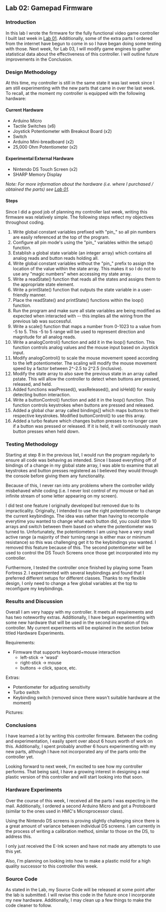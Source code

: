 ## Lab 02: Gamepad Firmware

### Introduction
In this lab I wrote the firmware for the fully functional video game controller I built last week in
[Lab 01](https://github.com/afishberg/e190/blob/master/lab01.md). Additionally, some of the extra parts I ordered from the
internet have begun to come in so I have began doing some testing with those.
Next week, for Lab 03, I will modify game engines to gather statistical data about the effectiveness of this controller.
I will outline future improvements in the Conclusion.



### Design Methodology
At this time, my controller is still in the same state it was last week since I am still experimenting with the new parts
that came in over the last week. To recall, at the moment my controller is equipped with the following hardware:

#### Current Hardware

*   Arduino Micro
*   Tactile Switches (x6)
*   Joystick Potentiometer with Breakout Board (x2)
*   Switch
*   Arduino Mini-breadboard (x2)
*   25,000 Ohm Potentiometer (x2)

#### Experimental External Hardware

*   Nintendo DS Touch Screen (x2)
*   SHARP Memory Display

_Note: For more information about the hardware (i.e. where I purchased / obtained the parts) see [Lab 01](https://github.com/afishberg/e190/blob/master/lab01.md)._

#### Steps

Since I did a good job of planning my controller last week, writing this firmware was relatively simple.
The following steps reflect my objectives throughout coding.

1. Write global constant variables prefixed with "pin_" so all pin numbers are easily referenced at the top of the program.
2. Configure all pin mode's using the "pin_" variables within the setup() function.
3. Establish a global state variable (an integer array) which contains all analog reads and button reads holding all.
4. Write global constant variables without the "pin_" prefix to assign the location of the value within the state array.
This makes it so I do not to use any "magic numbers" when accessing my state array.
5. Write a readState() function that reads all the states and assigns them to the appropriate state element.
6. Write a printState() function that outputs the state variable in a user-friendly manner.
7. Place the readState() and printState() functions within the loop() function.
8. Run the program and make sure all state variables are being modified as expected when interacted with -- this implies all
the wiring from the previous lab was successful.
9. Write a scale() function that maps a number from 0-1023 to a value from -5 to 5. This -5 to 5 range will be used to 
represent direction and magnitude for all analog reads.
10. Write a analogControl() function and add it in the loop() function. This function controls analog values and
 the mouse input based on Joystick input.
11. Modify analogControl() to scale the mouse movement speed according to the left potentiometer. The scaling will modify the 
mouse movement speed by a factor between 2^-2.5 to 2^2.5 (inclusive).
12. Modify the state array to also save the previous state in an array called pstate. This will allow the controller to
detect when buttons are pressed, released, and held.
13. Added functions wasPressed(), wasReleased(), and isHeld() for easily detecting button interaction.
14. Write a buttonControl() function and add it in the loop() function. This function controls keystrokes when buttons
are pressed and released.
15. Added a global char array called bindings[] which maps buttons to their respective keystrokes. Modified buttonControl()
to use this array.
16. Added a turbo feature which changes button presses to no longer care if a button was pressed or released. If it is held,
it will continuously mash button presses when held down.


### Testing Methodology
Starting at step 8 in the previous list, I would run the program regularly to ensure all code was behaving as intended.
Since I based everything off of bindings of a change in my global state array, I was able to examine that all keystrokes
and button presses registered as I believed they would through the console before giving them any functionality.

Because of this, I never ran into any problems where the controller wildly misbehaved while coding (i.e. I never lost control
of my mouse or had an infinite stream of some letter appearing on my screen).

I did test one feature I originally developed but removed due to its impracticality. Originally, I intended to use the right
potentiometer to change the current keybindings. The idea was rather than having to recompile everytime you wanted to change
what each button did, you could store 10 arrays and switch between them based on where the potentiometer was turned to.
Unfortunately, the potentiometers I am using have a very small active range (a majority of their turning range is either
max or minimum resistance) so this was challenging get it to the keybindings you wanted. I removed this feature because of
this. The second potentiometer will be used to control the DS Touch Screens once those get incorporated into my controller.

Furthermore, I tested the controller once finished by playing some Team Fortress 2. I experimented with several keybindings
and found that I preferred different setups for different classes. Thanks to my flexible design, I only need to change a 
few global variables at the top to reconfigure my keybindings.


### Results and Discussion
Overall I am very happy with my controller. It meets all requirements and has two noteworthy extras. Additionally, I have
begun experimenting with some new hardware that will be used in the second incarnation of this controller. 
My current experiments will be explained in the section below titled Hardware Experiments.

Requirements:
- Firmware that supports keyboard+mouse interaction
   - left-stick -> 'wasd'
   - right-stick -> mouse
   - buttons -> click, space, etc.

Extras:
- Potentiometer for adjusting sensitivity
- Turbo switch
- Keybinding switch (removed since there wasn't suitable hardware at the moment)

Pictures:


### Conclusions
I have learned a lot by writing this controller firmware. Between the coding and experimentation, I easily spent over
about 6 hours worth of work on this. Additionally, I spent probably another 6 hours experimenting with my new parts, although
I have not incorporated any of the parts onto the controller yet.

Looking forward to next week, I'm excited to see how my controller performs. That being said, I have a growing interest
in designing a real plastic version of this controller and will start looking into that soon.


### Hardware Experiments
Over the course of this week, I received all the parts I was expecting in the mail. Additionally, I ordered a second
Arduino Micro and got a Protoboard (similar to the ones used in HMC's Microprocessor class).

Using the Nintendo DS screens is proving slightly challenging since there is a great amount of variance between individual
DS screens. I am currently in the process of writing a calibration method, similar to those on the DS, to address this.

I only just received the E-Ink screen and have not made any attempts to use this yet.

Also, I'm planning on looking into how to make a plastic mold for a high quality successor to this controller this week.

### Source Code
As stated in the Lab, my Source Code will be released at some point after the lab is submitted. I will revise this code in
the future once I incorporate my new hardware. Additionally, I may clean up a few things to make the code cleaner to follow.
